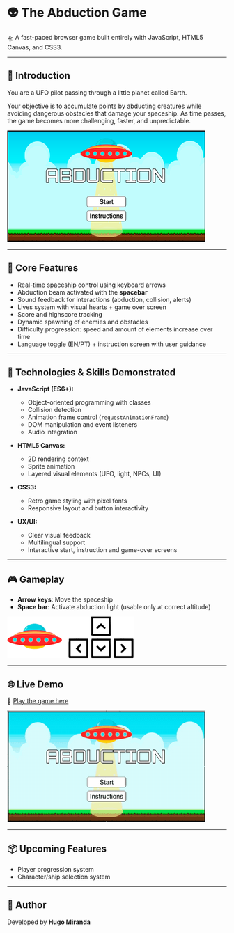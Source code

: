 # 👽 The Abduction Game

🛸 A fast-paced browser game built entirely with JavaScript, HTML5 Canvas, and CSS3.

---

## 🚀 Introduction

You are a UFO pilot passing through a little planet called Earth.

Your objective is to accumulate points by abducting creatures while avoiding dangerous obstacles that damage your spaceship. As time passes, the game becomes more challenging, faster, and unpredictable.

<img src="./img/README-images/demo-img.png" alt="Gameplay Screenshot">

---

## 🎯 Core Features

- Real-time spaceship control using keyboard arrows
- Abduction beam activated with the **spacebar**
- Sound feedback for interactions (abduction, collision, alerts)
- Lives system with visual hearts + game over screen
- Score and highscore tracking
- Dynamic spawning of enemies and obstacles
- Difficulty progression: speed and amount of elements increase over time
- Language toggle (EN/PT) + instruction screen with user guidance

---

## 🧠 Technologies & Skills Demonstrated

- **JavaScript (ES6+):**

  - Object-oriented programming with classes
  - Collision detection
  - Animation frame control (`requestAnimationFrame`)
  - DOM manipulation and event listeners
  - Audio integration

- **HTML5 Canvas:**

  - 2D rendering context
  - Sprite animation
  - Layered visual elements (UFO, light, NPCs, UI)

- **CSS3:**

  - Retro game styling with pixel fonts
  - Responsive layout and button interactivity

- **UX/UI:**
  - Clear visual feedback
  - Multilingual support
  - Interactive start, instruction and game-over screens

---

## 🎮 Gameplay

- **Arrow keys**: Move the spaceship
- **Space bar**: Activate abduction light (usable only at correct altitude)

<img src="./img/README-images/keys.png" alt="Keyboard Controls">

---

## 🌐 Live Demo

🔗 [Play the game here](http://hugomiranda.me/Abduction-Game/)

<img src="./img/README-images/demo.gif" alt="Gameplay demo gif">

---

## 📦 Upcoming Features

- Player progression system
- Character/ship selection system

---

## 🙌 Author

Developed by **Hugo Miranda**
